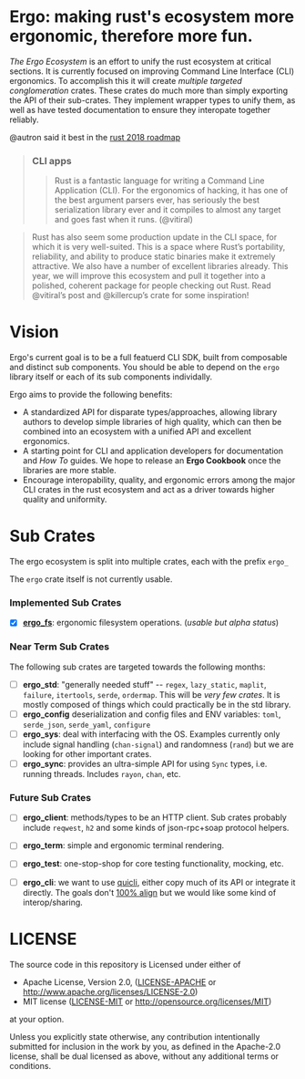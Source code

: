 # Ergo: making rust's ecosystem more ergonomic, therefore more fun.

_The Ergo Ecosystem_ is an effort to unify the rust ecosystem at critical
sections. It is currently focused on improving Command Line Interface (CLI)
ergonomics. To accomplish this it will create _multiple targeted
conglomeration_ crates. These crates do much more than simply exporting the
API of their sub-crates. They implement wrapper types to unify them, as well
as have tested documentation to ensure they interopate together reliably.

@autron said it best in the
[rust 2018 roadmap](https://github.com/aturon/rfcs/blob/roadmap-2018/text/0000-roadmap-2018.md#cli-apps)

> ### CLI apps
> > Rust is a fantastic language for writing a Command Line Application (CLI).
> > For the ergonomics of hacking, it has one of the best argument parsers
> > ever, has seriously the best serialization library ever and it compiles to
> > almost any target and goes fast when it runs. (@vitiral)

> Rust has also seem some production update in the CLI space, for which it is
> very well-suited. This is a space where Rust’s portability, reliability, and
> ability to produce static binaries make it extremely attractive. We also have a
> number of excellent libraries already. This year, we will improve this
> ecosystem and pull it together into a polished, coherent package for people
> checking out Rust. Read @vitiral’s post and @killercup’s crate for some
> inspiration!


# Vision
Ergo's current goal is to be a full featuerd CLI SDK, built from composable
and distinct sub components. You should be able to depend on the `ergo` library
itself or each of its sub components individally.

Ergo aims to provide the following benefits:
- A standardized API for disparate types/approaches, allowing library authors
  to develop simple libraries of high quality, which can then be combined into
  an ecosystem with a unified API and excellent ergonomics.
- A starting point for CLI and application developers for documentation and
  *How To* guides. We hope to release an **Ergo Cookbook** once the libraries
  are more stable.
- Encourage interopability, quality, and ergonomic errors among the major CLI
  crates in the rust ecosystem and act as a driver towards higher quality and
  uniformity.


# Sub Crates
The ergo ecosystem is split into multiple crates, each with the prefix `ergo_`

The `ergo` crate itself is not currently usable.

### Implemented Sub Crates
- [x] [**ergo_fs**](https://github.com/vitiral/ergo_fs): ergonomic filesystem
  operations. (*usable but alpha status*)

### Near Term Sub Crates
The following sub crates are targeted towards the following months:

- [ ] **ergo_std**: "generally needed stuff" -- `regex`, `lazy_static`,
  `maplit`, `failure`, `itertools`, `serde`, `ordermap`. This will be _very few
  crates_. It is mostly composed of things which could practically be in the
  std library.
- [ ] **ergo_config** deserialization and config files and ENV variables:
  `toml`, `serde_json`, `serde_yaml`, `configure`
- [ ] **ergo_sys**: deal with interfacing with the OS. Examples currently only
  include signal handling (`chan-signal`) and randomness (`rand`) but we are
  looking for other important crates.
- [ ] **ergo_sync**: provides an ultra-simple API for using `Sync` types, i.e.
  running threads. Includes `rayon`, `chan`, etc.

### Future Sub Crates
- [ ] **ergo_client**: methods/types to be an HTTP client. Sub crates probably
  include `reqwest`, `h2` and some kinds of json-rpc+soap protocol helpers.
- [ ] **ergo_term**: simple and ergonomic terminal rendering.
- [ ] **ergo_test**: one-stop-shop for core testing functionality, mocking,
  etc.
- [ ] **ergo_cli**: we want to use
  [quicli](https://github.com/killercup/quicli), either copy much of its API or
  integrate it directly. The goals don't
  [100% align](https://github.com/killercup/quicli/issues/19) but we would
  like some kind of interop/sharing.


# LICENSE
The source code in this repository is Licensed under either of
- Apache License, Version 2.0, ([LICENSE-APACHE](LICENSE-APACHE) or
  http://www.apache.org/licenses/LICENSE-2.0)
- MIT license ([LICENSE-MIT](LICENSE-MIT) or
  http://opensource.org/licenses/MIT)

at your option.

Unless you explicitly state otherwise, any contribution intentionally submitted
for inclusion in the work by you, as defined in the Apache-2.0 license, shall
be dual licensed as above, without any additional terms or conditions.
